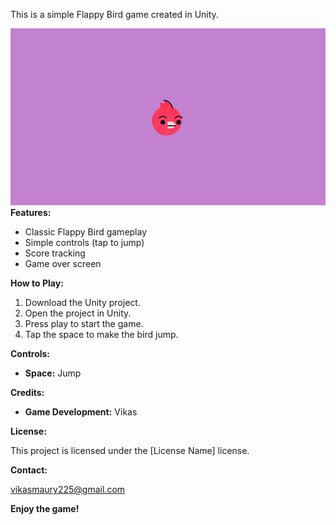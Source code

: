 This is a simple Flappy Bird game created in Unity.

![alt text](image.png)
**Features:**

* Classic Flappy Bird gameplay
* Simple controls (tap to jump)
* Score tracking
* Game over screen

**How to Play:**

1. Download the Unity project.
2. Open the project in Unity.
3. Press play to start the game.
4. Tap the space to make the bird jump.

**Controls:**

* **Space:** Jump

**Credits:**

* **Game Development:** Vikas


**License:**

This project is licensed under the [License Name] license.

**Contact:**

vikasmaury225@gmail.com

**Enjoy the game!**
